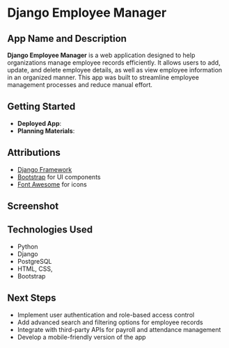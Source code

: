 # Django Employee Manager


## App Name and Description
**Django Employee Manager** is a web application designed to help organizations manage employee records efficiently. It allows users to add, update, and delete employee details, as well as view employee information in an organized manner. This app was built to streamline employee management processes and reduce manual effort.

## Getting Started

- **Deployed App**: [](#)
- **Planning Materials**: [](#)

## Attributions
- [Django Framework](https://www.djangoproject.com/)
- [Bootstrap](https://getbootstrap.com/) for UI components
- [Font Awesome](https://fontawesome.com/) for icons

## Screenshot


## Technologies Used
- Python
- Django
- PostgreSQL
- HTML, CSS,
- Bootstrap

## Next Steps
- Implement user authentication and role-based access control
- Add advanced search and filtering options for employee records
- Integrate with third-party APIs for payroll and attendance management
- Develop a mobile-friendly version of the app  
